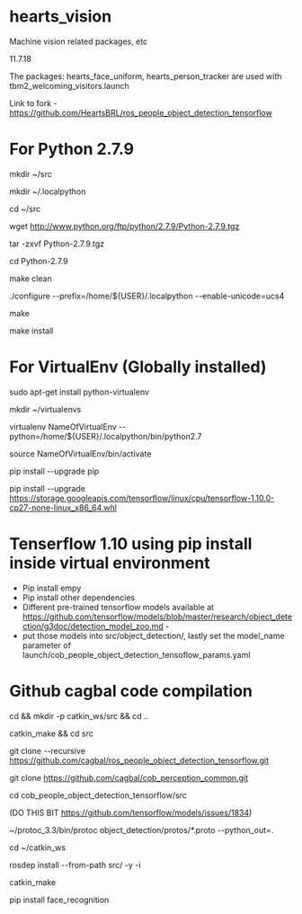 # hearts_vision
Machine vision related packages, etc



11.7.18

The packages: hearts_face_uniform, hearts_person_tracker are used with tbm2_welcoming_visitors.launch

Link to fork - https://github.com/HeartsBRL/ros_people_object_detection_tensorflow

# For Python 2.7.9

mkdir ~/src

mkdir ~/.localpython

cd ~/src

wget http://www.python.org/ftp/python/2.7.9/Python-2.7.9.tgz

tar -zxvf Python-2.7.9.tgz

cd Python-2.7.9

make clean

./configure --prefix=/home/${USER}/.localpython --enable-unicode=ucs4

make

make install

# For VirtualEnv (Globally installed)

sudo apt-get install python-virtualenv

mkdir ~/virtualenvs

virtualenv NameOfVirtualEnv --python=/home/${USER}/.localpython/bin/python2.7

source NameOfVirtualEnv/bin/activate

pip install --upgrade pip

pip install --upgrade https://storage.googleapis.com/tensorflow/linux/cpu/tensorflow-1.10.0-cp27-none-linux_x86_64.whl


# Tenserflow 1.10 using pip install inside virtual environment
- Pip install empy 
- Pip install other dependencies 
- Different pre-trained tensorflow models available at https://github.com/tensorflow/models/blob/master/research/object_detection/g3doc/detection_model_zoo.md - 
- put those models into src/object_detection/, lastly set the model_name parameter of launch/cob_people_object_detection_tensoflow_params.yaml

# Github cagbal code compilation

cd && mkdir -p catkin_ws/src && cd ..

catkin_make && cd src

git clone --recursive https://github.com/cagbal/ros_people_object_detection_tensorflow.git

git clone https://github.com/cagbal/cob_perception_common.git

cd cob_people_object_detection_tensorflow/src

(DO THIS BIT https://github.com/tensorflow/models/issues/1834)

~/protoc_3.3/bin/protoc object_detection/protos/*.proto --python_out=.

cd ~/catkin_ws

rosdep install --from-path src/ -y -i

catkin_make

pip install face_recognition
